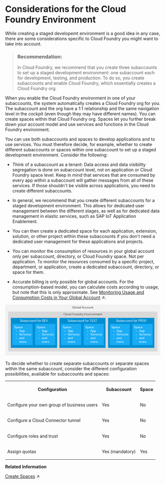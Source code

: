 <!-- loio1c5f810ac8b84068a6936d02bc9aeea9 -->

# Considerations for the Cloud Foundry Environment

While creating a staged developemt environment is a good idea in any case, there are some considerations specific to Cloud Foundry you might want to take into account.

> ### Recommendation:  
> In Cloud Foundry, we recommend that you create three subaccounts to set up a staged development environment: one subaccount each for development, testing, and production. To do so, you create subaccounts and enable Cloud Foundry, which essentially creates a Cloud Foundry org.

When you enable the Cloud Foundry environment in one of your subaccounts, the system automatically creates a Cloud Foundry org for you. The subaccount and the org have a 1:1 relationship and the same navigation level in the cockpit \(even though they may have different names\). You can create spaces within that Cloud Foundry org. Spaces let you further break down your account model and use services and functions in the Cloud Foundry environment.

You can use both subaccounts and spaces to develop applications and to use services. You must therefore decide, for example, whether to create different subaccounts or spaces within one subaccount to set up a staged development environment. Consider the following:

-   Think of a subaccount as a tenant: Data access and data visibility segregation is done on subaccount level, not on application or Cloud Foundry space level. Keep in mind that services that are consumed by every app within a subaccount will gather messages from all of these services. If those shouldn't be visible across applications, you need to create different subaccounts.

-   In general, we recommend that you create different subaccounts for a staged development environment. This allows for dedicated user management between the different stages, as well as for dedicated data management in elastic services, such as SAP IoT Application Enablement.

-   You can then create a dedicated space for each application, extension, solution, or other project within these subaccounts if you don't need a dedicated user management for these applications and projects.

-   You can monitor the consumption of resources in your global account only per subaccount, directory, or Cloud Foundry space. Not per application. To monitor the resources consumed by a specific project, department, or application, create a dedicated subaccount, directory, or space for them.

-   Accurate billing is only possible for global accounts. For the consumption-based model, you can calculate costs according to usage, but note that this is only approximate. See [Monitoring Usage and Consumption Costs in Your Global Account](https://help.sap.com/viewer/65de2977205c403bbc107264b8eccf4b/Cloud/en-US/de6f0db8919f4e6f97e54bc4ddaf2ab8.html "In a global account that uses the consumption-based commercial model, you can monitor the usage of billed services and your consumption costs in the SAP BTP cockpit.") :arrow_upper_right:.


![](images/sap_cp_lm_account_model_scenarios_1_cf_17b88f0.png)

To decide whether to create separate subaccounts or separate spaces within the same subaccount, consider the different configuration possibilities, available for subaccounts and spaces:


<table>
<tr>
<th valign="top">

Configuration

</th>
<th valign="top">

Subaccount

</th>
<th valign="top">

Space

</th>
</tr>
<tr>
<td valign="top">

Configure your own group of business users

</td>
<td valign="top">

Yes

</td>
<td valign="top">

No

</td>
</tr>
<tr>
<td valign="top">

Configure a Cloud Connector tunnel

</td>
<td valign="top">

Yes

</td>
<td valign="top">

No

</td>
</tr>
<tr>
<td valign="top">

Configure roles and trust

</td>
<td valign="top">

Yes

</td>
<td valign="top">

No

</td>
</tr>
<tr>
<td valign="top">

Assign quotas

</td>
<td valign="top">

Yes \(mandatory\)

</td>
<td valign="top">

Yes

</td>
</tr>
</table>

**Related Information**  


[Create Spaces](https://help.sap.com/viewer/65de2977205c403bbc107264b8eccf4b/Cloud/en-US/2f6ed22ccf424dae84345f4500c2d8ea.html "Create spaces in your Cloud Foundry organization using the SAP BTP cockpit.") :arrow_upper_right:

